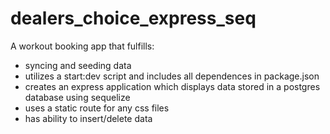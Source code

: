 # dealers_choice_express_seq

A workout booking app that fulfills:
- syncing and seeding data
- utilizes a start:dev script and includes all dependences in package.json
- creates an express application which displays data stored in a postgres database using sequelize
- uses a static route for any css files
- has ability to insert/delete data
